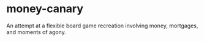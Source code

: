 money-canary
============

An attempt at a flexible board game recreation involving money, mortgages, and moments of agony.

